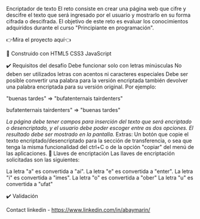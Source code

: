 Encriptador de texto
El reto consiste en crear una página web que cifre y descifre el texto que será ingresado por el usuario y mostrarlo en su forma cifrada o descifrada. El objetivo de este reto es evaluar los conocimientos adquiridos durante el curso "Principiante en programación".

👉Mira el proyecto aquí👈

🔧 Construido con
HTML5
CSS3
JavaScript

✔️ Requisitos del desafío
Debe funcionar solo con letras minúsculas
No deben ser utilizados letras con acentos ni caracteres especiales
Debe ser posible convertir una palabra para la versión encriptada también devolver una palabra encriptada para su versión original.
Por ejemplo:

"buenas tardes" => "bufatenternais tairdenters"

bufatenternais tairdenters" => "buenas tardes"

_La página debe tener campos para inserción del texto que será encriptado o desencriptado, y el usuario debe poder escoger entre as dos opciones.
El resultado debe ser mostrado en la pantalla._
Extras:
Un botón que copie el texto encriptado/desencriptado para la sección de transferencia, o sea que tenga la misma funcionalidad del ctrl+C o de la opción "copiar" del menú de las aplicaciones.
🔑 Llaves de encriptación
Las llaves de encriptación solicitadas son las siguientes:

La letra "a" es convertida a "ai".
La letra "e" es convertida a "enter".
La letra "i" es convertida a "imes".
La letra "o" es convertida a "ober"
La letra "u" es convertida a "ufat"

✔️ Validación


Contact
linkedin - https://www.linkedin.com/in/abaymarin/

